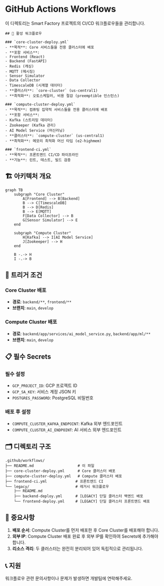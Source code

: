 # GitHub Actions Workflows

이 디렉토리는 Smart Factory 프로젝트의 CI/CD 워크플로우들을 관리합니다.

    ## 🚀 활성 워크플로우

    ### `core-cluster-deploy.yml`
    - **목적**: Core 서비스들을 전용 클러스터에 배포
    - **포함 서비스**: 
    - Frontend (React)
    - Backend (FastAPI)
    - Redis (캐싱)
    - MQTT (메시징)
    - Sensor Simulator
    - Data Collector
    - TimescaleDB (시계열 데이터)
    - **클러스터**: `core-cluster` (us-central1)
    - **최적화**: 오토스케일러, 비용 절감 (preemptible 인스턴스)

    ### `compute-cluster-deploy.yml`
    - **목적**: 컴퓨팅 집약적 서비스들을 전용 클러스터에 배포
    - **포함 서비스**:
    - Kafka (스트리밍 데이터)
    - Zookeeper (Kafka 관리)
    - AI Model Service (머신러닝)
    - **클러스터**: `compute-cluster` (us-central1)
    - **최적화**: 메모리 최적화 머신 타입 (e2-highmem)

    ### `frontend-ci.yml`
    - **목적**: 프론트엔드 CI/CD 파이프라인
    - **기능**: 린트, 테스트, 빌드 검증

## 🏗️ 아키텍처 개요

```mermaid
graph TB
    subgraph "Core Cluster"
        A[Frontend] --> B[Backend]
        B --> C[TimescaleDB]
        B --> D[Redis]
        B --> E[MQTT]
        F[Data Collector] --> B
        G[Sensor Simulator] --> E
    end
    
    subgraph "Compute Cluster"
        H[Kafka] --> I[AI Model Service]
        J[Zookeeper] --> H
    end
    
    B -.-> H
    I -.-> B
```

## 🔧 트리거 조건

### Core Cluster 배포
- **경로**: `backend/**`, `frontend/**`
- **브랜치**: `main`, `develop`

### Compute Cluster 배포
- **경로**: `backend/app/services/ai_model_service.py`, `backend/app/ml/**`
- **브랜치**: `main`, `develop`

## 📋 필수 Secrets

### 필수 설정
- `GCP_PROJECT_ID`: GCP 프로젝트 ID
- `GCP_SA_KEY`: 서비스 계정 JSON 키
- `POSTGRES_PASSWORD`: PostgreSQL 비밀번호

### 배포 후 설정
- `COMPUTE_CLUSTER_KAFKA_ENDPOINT`: Kafka 외부 엔드포인트
- `COMPUTE_CLUSTER_AI_ENDPOINT`: AI 서비스 외부 엔드포인트

## 🗂️ 디렉토리 구조

```
.github/workflows/
├── README.md                    # 이 파일
├── core-cluster-deploy.yml      # Core 클러스터 배포
├── compute-cluster-deploy.yml   # Compute 클러스터 배포
├── frontend-ci.yml             # 프론트엔드 CI
└── legacy/                     # 레거시 워크플로우
    ├── README.md
    ├── backend-deploy.yml      # [LEGACY] 단일 클러스터 백엔드 배포
    └── frontend-deploy.yml     # [LEGACY] 단일 클러스터 프론트엔드 배포
```

## 🚨 중요사항

1. **배포 순서**: Compute Cluster를 먼저 배포한 후 Core Cluster를 배포해야 합니다.
2. **외부 IP**: Compute Cluster 배포 완료 후 외부 IP를 확인하여 Secrets에 추가해야 합니다.
3. **리소스 격리**: 두 클러스터는 완전히 분리되어 있어 독립적으로 관리됩니다.

## 📞 지원

워크플로우 관련 문의사항이나 문제가 발생하면 개발팀에 연락해주세요.

